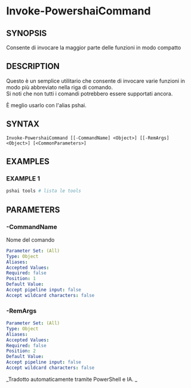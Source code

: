 ﻿---
external help file: powershai-help.xml
schema: 2.0.0
powershai: true
---

# Invoke-PowershaiCommand

## SYNOPSIS <!--!= @#Synop !-->
Consente di invocare la maggior parte delle funzioni in modo compatto

## DESCRIPTION <!--!= @#Desc !-->
Questo è un semplice utilitario che consente di invocare varie funzioni in modo più abbreviato nella riga di comando.  
Si noti che non tutti i comandi potrebbero essere supportati ancora.

È meglio usarlo con l'alias pshai.

## SYNTAX <!--!= @#Syntax !-->

```
Invoke-PowershaiCommand [[-CommandName] <Object>] [[-RemArgs] <Object>] [<CommonParameters>]
```

## EXAMPLES <!--!= @#Ex !-->

### EXAMPLE 1
```powershell
pshai tools # lista le tools
```


## PARAMETERS <!--!= @#Params !-->

### -CommandName
Nome del comando

```yml
Parameter Set: (All)
Type: Object
Aliases: 
Accepted Values: 
Required: false
Position: 1
Default Value: 
Accept pipeline input: false
Accept wildcard characters: false
```

### -RemArgs

```yml
Parameter Set: (All)
Type: Object
Aliases: 
Accepted Values: 
Required: false
Position: 2
Default Value: 
Accept pipeline input: false
Accept wildcard characters: false
```




<!--PowershaiAiDocBlockStart-->
_Tradotto automaticamente tramite PowerShell e IA. 
_
<!--PowershaiAiDocBlockEnd-->
